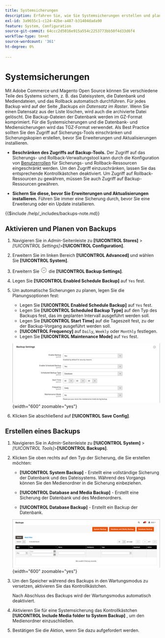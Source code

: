 ```yaml
---
title: Systemsicherungen
description: Erfahren Sie, wie Sie Systemsicherungen erstellen und planen, einschließlich Dateisystem-, Datenbank- und Mediendateien.
exl-id: 3a9655c1-c124-42be-a487-b31404dada90
feature: System, Configuration
source-git-commit: 64ccc2d5016e915a554c2253773bb50f4d33d6f4
workflow-type: tm+mt
source-wordcount: '361'
ht-degree: 0%

---
```


# Systemsicherungen

Mit Adobe Commerce und Magento Open Source können Sie verschiedene Teile des Systems sichern, z. B. das Dateisystem, die Datenbank und Mediendateien, und das Rollback automatisch durchführen. Für jedes Backup wird auf der Seite „Backups _ein Datensatz im Raster_. Wenn Sie einen Datensatz aus der Liste löschen, wird auch die archivierte Datei gelöscht. Die Backup-Dateien der Datenbank werden im GZ-Format komprimiert. Für die Systemsicherungen und die Datenbank- und Mediensicherungen wird das TGZ-Format verwendet. Als Best Practice sollten Sie den Zugriff auf Sicherungs-Tools einschränken und Sicherungskopien erstellen, bevor Sie Erweiterungen und Aktualisierungen installieren.

- **Beschränken des Zugriffs auf Backup-Tools.** Der Zugriff auf das Sicherungs- und Rollback-Verwaltungstool kann durch die Konfiguration von [Benutzerrollen](permissions-user-roles.md) für Sicherungs- und Rollback-Ressourcen eingeschränkt werden. Um den Zugriff einzuschränken, lassen Sie das entsprechende Kontrollkästchen deaktiviert. Um Zugriff auf Rollback-Ressourcen zu gewähren, müssen Sie auch Zugriff auf Backup-Ressourcen gewähren.

- **Sichern Sie diese, bevor Sie Erweiterungen und Aktualisierungen installieren.** Führen Sie immer eine Sicherung durch, bevor Sie eine Erweiterung oder ein Update installieren.

{{$include /help/_includes/backups-note.md}}

## Aktivieren und Planen von Backups

1. Navigieren Sie in _Admin_-Seitenleiste zu **[!UICONTROL Stores]** > _[!UICONTROL Settings]_>**[!UICONTROL Configuration]**.

1. Erweitern Sie im linken Bereich **[!UICONTROL Advanced]** und wählen Sie **[!UICONTROL System]**.

1. Erweitern Sie ![Erweiterungsauswahl](../assets/icon-display-expand.png) die **[!UICONTROL Backup Settings]**.

1. Legen Sie **[!UICONTROL Enabled Schedule Backup]** auf `Yes` fest.

1. Um automatische Sicherungen zu planen, legen Sie die Planungsoptionen fest:

   - Legen Sie **[!UICONTROL Enabled Schedule Backup]** auf `Yes` fest.
   - Legen Sie **[!UICONTROL Scheduled Backup Type]** auf den Typ des Backups fest, das im geplanten Intervall ausgeführt werden soll.
   - Legen Sie **[!UICONTROL Start Time]** auf die Tageszeit fest, zu der der Backup-Vorgang ausgeführt werden soll.
   - **[!UICONTROL Frequency]** auf `Daily`, `Weekly` oder `Monthly` festlegen.
   - Legen Sie **[!UICONTROL Maintenance Mode]** auf `Yes` fest.

   ![Erweiterte Konfiguration - Sicherungen](../configuration-reference/advanced/assets/system-scheduled-backup-settings.png){width="600" zoomable="yes"}

1. Klicken Sie abschließend auf **[!UICONTROL Save Config]**.

## Erstellen eines Backups

1. Navigieren Sie in _Admin_-Seitenleiste zu **[!UICONTROL System]** > _[!UICONTROL Tools]_>**[!UICONTROL Backups]**.

1. Klicken Sie oben rechts auf den Typ der Sicherung, die Sie erstellen möchten:

   - **[!UICONTROL System Backup]** - Erstellt eine vollständige Sicherung der Datenbank und des Dateisystems. Während des Vorgangs können Sie den Medienordner in die Sicherung einbeziehen.

   - **[!UICONTROL Database and Media Backup]** - Erstellt eine Sicherung der Datenbank und des Medienordners.

   - **[!UICONTROL Database Backup]** - Erstellt ein Backup der Datenbank.

   ![Systemtools - Sicherungen](./assets/tools-backups.png){width="600" zoomable="yes"}

1. Um den Speicher während des Backups in den Wartungsmodus zu versetzen, aktivieren Sie das Kontrollkästchen.

   Nach Abschluss des Backups wird der Wartungsmodus automatisch deaktiviert.

1. Aktivieren Sie für eine Systemsicherung das Kontrollkästchen **[!UICONTROL Include Media folder to System Backup]** , um den Medienordner einzuschließen.

1. Bestätigen Sie die Aktion, wenn Sie dazu aufgefordert werden.


